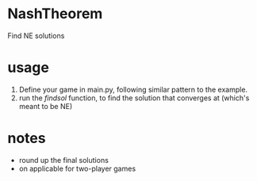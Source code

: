 # NashTheorem
Find NE solutions 
# usage
1. Define your game in main.py, following similar pattern to the example.
2. run the *findsol* function, to find the solution that converges at (which's meant to be NE)
# notes 
* round up the final solutions 
* on applicable for two-player games

